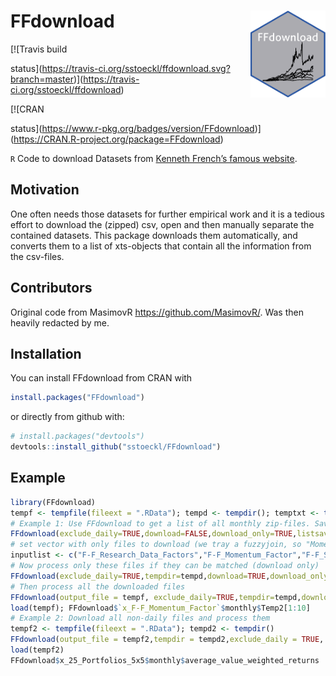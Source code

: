 
<!-- README.md is generated from README.Rmd. Please edit that file -->

# FFdownload <a href='https://github.com/sstoeckl/FFdownload'><img src='man/figures/logo.png' align="right" height="139" /></a>

<!-- badges: start --> [![Travis build
status](https://travis-ci.org/sstoeckl/ffdownload.svg?branch=master)](https://travis-ci.org/sstoeckl/ffdownload)
<!-- badges: end --> <!-- badges: start --> [![CRAN
status](https://www.r-pkg.org/badges/version/FFdownload)](https://CRAN.R-project.org/package=FFdownload)
<!-- badges: end -->

`R` Code to download Datasets from [Kenneth French’s famous
website](http://mba.tuck.dartmouth.edu/pages/faculty/ken.french/data_library.html).

## Motivation

One often needs those datasets for further empirical work and it is a
tedious effort to download the (zipped) csv, open and then manually
separate the contained datasets. This package downloads them
automatically, and converts them to a list of xts-objects that contain
all the information from the csv-files.

## Contributors

Original code from MasimovR <https://github.com/MasimovR/>. Was then
heavily redacted by me.

## Installation

You can install FFdownload from CRAN with

``` r
install.packages("FFdownload")
```

or directly from github with:

``` r
# install.packages("devtools")
devtools::install_github("sstoeckl/FFdownload")
```

## Example

``` r
library(FFdownload)
tempf <- tempfile(fileext = ".RData"); tempd <- tempdir(); temptxt <- tempfile(fileext = ".txt")
# Example 1: Use FFdownload to get a list of all monthly zip-files. Save that list as temptxt.
FFdownload(exclude_daily=TRUE,download=FALSE,download_only=TRUE,listsave=temptxt)
# set vector with only files to download (we tray a fuzzyjoin, so "Momentum" should be enough to get the Momentum Factor)
inputlist <- c("F-F_Research_Data_Factors","F-F_Momentum_Factor","F-F_ST_Reversal_Factor","F-F_LT_Reversal_Factor")
# Now process only these files if they can be matched (download only)
FFdownload(exclude_daily=TRUE,tempdir=tempd,download=TRUE,download_only=TRUE,inputlist=inputlist)
# Then process all the downloaded files
FFdownload(output_file = tempf, exclude_daily=TRUE,tempdir=tempd,download=FALSE,download_only=FALSE,inputlist=inputlist)
load(tempf); FFdownload$`x_F-F_Momentum_Factor`$monthly$Temp2[1:10]
# Example 2: Download all non-daily files and process them
tempf2 <- tempfile(fileext = ".RData"); tempd2 <- tempdir()
FFdownload(output_file = tempf2,tempdir = tempd2,exclude_daily = TRUE, download = TRUE, download_only=FALSE, listsave=temptxt)
load(tempf2)
FFdownload$x_25_Portfolios_5x5$monthly$average_value_weighted_returns
```
